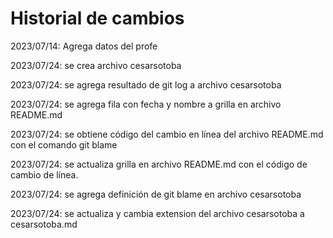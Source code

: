 # Historial de cambios

2023/07/14: Agrega datos del profe

2023/07/24: se crea archivo cesarsotoba

2023/07/24: se agrega resultado de git log a archivo cesarsotoba

2023/07/24: se agrega fila con fecha y nombre a grilla en archivo README.md

2023/07/24: se obtiene código del cambio en línea del archivo README.md con el comando git blame

2023/07/24: se actualiza grilla en archivo README.md con el código de cambio de línea. 

2023/07/24: se agrega definición de git blame en archivo cesarsotoba

2023/07/24: se actualiza y cambia extension del archivo cesarsotoba a cesarsotoba.md